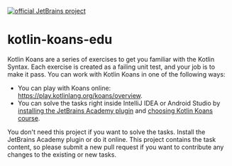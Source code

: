 [![official JetBrains project](https://jb.gg/badges/official-plastic.svg)](https://confluence.jetbrains.com/display/ALL/JetBrains+on+GitHub)

# kotlin-koans-edu

Kotlin Koans are a series of exercises to get you familiar with the Kotlin Syntax.
Each exercise is created as a failing unit test, and your job is to make it pass.
You can work with Kotlin Koans in one of the following ways:

* You can play with Koans online: https://play.kotlinlang.org/koans/overview.
* You can solve the tasks right inside IntelliJ IDEA or Android Studio by
[installing the JetBrains Academy plugin](https://www.jetbrains.com/help/education/install-edutools-plugin.html?section=IntelliJ%20IDEA)
and [choosing Kotlin Koans course](https://www.jetbrains.com/help/education/learner-start-guide.html?section=Kotlin%20Koans).

You don't need this project if you want to solve the tasks. Install the JetBrains Academy plugin or do it online.
This project contains the task content, so please submit a new pull request if you want to contribute any changes
to the existing or new tasks.
